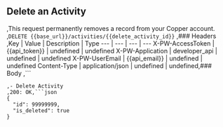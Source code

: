 ## Delete an Activity
,This request permanently removes a record from your Copper account.
,```DELETE {{base_url}}/activities/{{delete_activity_id}}```
,### Headers
,Key | Value | Description | Type
--- | --- | --- | ---
X-PW-AccessToken | {{api_token}} | undefined | undefined
X-PW-Application | developer_api | undefined | undefined
X-PW-UserEmail | {{api_email}} | undefined | undefined
Content-Type | application/json | undefined | undefined,### Body
,```

```,### Example Responses
,- Delete Activity
,200: OK,```json
{
  "id": 99999999,
  "is_deleted": true
}
```
